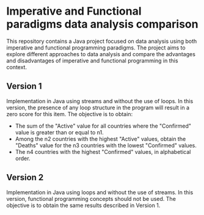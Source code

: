 # Imperative and Functional paradigms data analysis comparison

This repository contains a Java project focused on data analysis using both imperative and functional programming paradigms. The project aims to explore different approaches to data analysis and compare the advantages and disadvantages of imperative and functional programming in this context.

## Version 1

Implementation in Java using streams and without the use of loops. In this version, the presence of any loop structure in the program will result in a zero score for this item. The objective is to obtain:

- The sum of the "Active" value for all countries where the "Confirmed" value is greater than or equal to n1.
- Among the n2 countries with the highest "Active" values, obtain the "Deaths" value for the n3 countries with the lowest "Confirmed" values.
- The n4 countries with the highest "Confirmed" values, in alphabetical order.

## Version 2

Implementation in Java using loops and without the use of streams. In this version, functional programming concepts should not be used. The objective is to obtain the same results described in Version 1.

